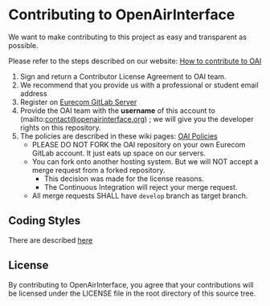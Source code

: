 # Contributing to OpenAirInterface #

We want to make contributing to this project as easy and transparent as possible.

Please refer to the steps described on our website: [How to contribute to OAI](https://www.openairinterface.org/?page_id=112)

1. Sign and return a Contributor License Agreement to OAI team.
2. We recommend that you provide us with a professional or student email address 
2. Register on [Eurecom GitLab Server](https://gitlab.eurecom.fr/users/sign_in)
3. Provide the OAI team with the **username** of this account to (mailto:contact@openairinterface.org) ; we will give you the developer rights on this repository.
4. The policies are described in these wiki pages: [OAI Policies](https://gitlab.eurecom.fr/oai/openairinterface5g/wikis/oai-policies-home)
   -  PLEASE DO NOT FORK the OAI repository on your own Eurecom GitLab account. It just eats up space on our servers.
   - You can fork onto another hosting system. But we will NOT accept a merge request from a forked repository.
      * This decision was made for the license reasons.
      * The Continuous Integration will reject your merge request.
   - All merge requests SHALL have `develop` branch as target branch.

## Coding Styles ##

There are described [here](https://gitlab.eurecom.fr/oai/openairinterface5g/wikis/guidelines/guidelines-home)

## License ##

By contributing to OpenAirInterface, you agree that your contributions will be licensed under the LICENSE file in the root directory of this source tree.
